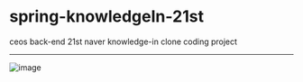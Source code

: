 # spring-knowledgeIn-21st
ceos back-end 21st naver knowledge-in clone coding project

----

![image](https://github.com/user-attachments/assets/6a974dae-2060-43e1-8eb2-a9d73e761e74)
